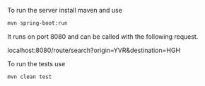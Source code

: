 
To run the server install maven and use

```bash
mvn spring-boot:run
```

It runs on port 8080 and can be called with the following request.

localhost:8080/route/search?origin=YVR&destination=HGH

To run the tests use

```bash
mvn clean test
```
